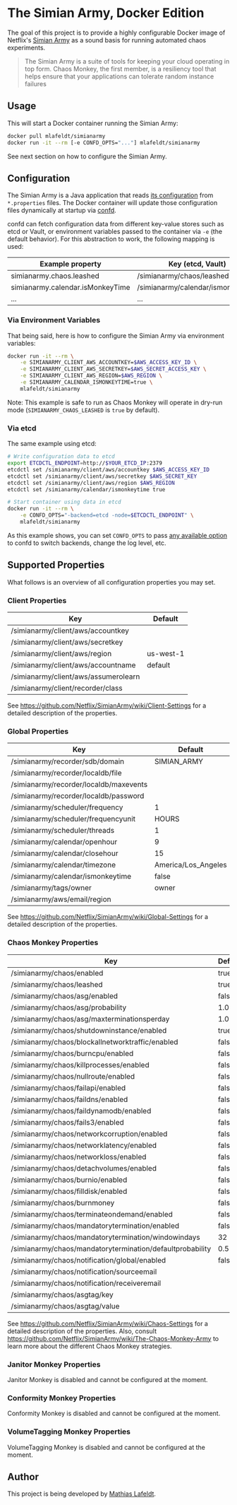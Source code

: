 # The Simian Army, Docker Edition

The goal of this project is to provide a highly configurable Docker image of Netflix's [Simian Army](https://github.com/Netflix/SimianArmy) as a sound basis for running automated chaos experiments.

> The Simian Army is a suite of tools for keeping your cloud operating in top form. Chaos Monkey, the first member, is a resiliency tool that helps ensure that your applications can tolerate random instance failures

## Usage

This will start a Docker container running the Simian Army:

```bash
docker pull mlafeldt/simianarmy
docker run -it --rm [-e CONFD_OPTS="..."] mlafeldt/simianarmy
```

See next section on how to configure the Simian Army.

## Configuration

The Simian Army is a Java application that reads [its configuration](https://github.com/Netflix/SimianArmy/wiki/Configuration) from `*.properties` files. The Docker container will update those configuration files dynamically at startup via [confd](https://github.com/kelseyhightower/confd).

confd can fetch configuration data from different key-value stores such as etcd or Vault, or environment variables passed to the container via `-e` (the default behavior). For this abstraction to work, the following mapping is used:

| Example property | Key (etcd, Vault) | Environment variable |
| ---------------- | ----------------- | -------------------- |
| simianarmy.chaos.leashed | /simianarmy/chaos/leashed | SIMIANARMY_CHAOS_LEASHED |
| simianarmy.calendar.isMonkeyTime | /simianarmy/calendar/ismonkeytime | SIMIANARMY_CALENDAR_ISMONKEYTIME |
| ... | ... | ... |

### Via Environment Variables

That being said, here is how to configure the Simian Army via environment variables:

```bash
docker run -it --rm \
    -e SIMIANARMY_CLIENT_AWS_ACCOUNTKEY=$AWS_ACCESS_KEY_ID \
    -e SIMIANARMY_CLIENT_AWS_SECRETKEY=$AWS_SECRET_ACCESS_KEY \
    -e SIMIANARMY_CLIENT_AWS_REGION=$AWS_REGION \
    -e SIMIANARMY_CALENDAR_ISMONKEYTIME=true \
    mlafeldt/simianarmy
```

Note: This example is safe to run as Chaos Monkey will operate in dry-run mode
(`SIMIANARMY_CHAOS_LEASHED` is `true` by default).

### Via etcd

The same example using etcd:

```bash
# Write configuration data to etcd
export ETCDCTL_ENDPOINT=http://$YOUR_ETCD_IP:2379
etcdctl set /simianarmy/client/aws/accountkey $AWS_ACCESS_KEY_ID
etcdctl set /simianarmy/client/aws/secretkey $AWS_SECRET_KEY
etcdctl set /simianarmy/client/aws/region $AWS_REGION
etcdctl set /simianarmy/calendar/ismonkeytime true

# Start container using data in etcd
docker run -it --rm \
    -e CONFD_OPTS="-backend=etcd -node=$ETCDCTL_ENDPOINT" \
    mlafeldt/simianarmy
```

As this example shows, you can set `CONFD_OPTS` to pass [any available option](https://github.com/kelseyhightower/confd/blob/master/docs/command-line-flags.md) to confd to switch backends, change the log level, etc.

## Supported Properties

What follows is an overview of all configuration properties you may set.

### Client Properties

| Key | Default |
| --- | ------- |
| /simianarmy/client/aws/accountkey | |
| /simianarmy/client/aws/secretkey | |
| /simianarmy/client/aws/region | us-west-1 |
| /simianarmy/client/aws/accountname | default |
| /simianarmy/client/aws/assumerolearn | |
| /simianarmy/client/recorder/class | |

See https://github.com/Netflix/SimianArmy/wiki/Client-Settings for a detailed description of the properties.

### Global Properties

| Key | Default |
| --- | ------- |
| /simianarmy/recorder/sdb/domain | SIMIAN_ARMY |
| /simianarmy/recorder/localdb/file | |
| /simianarmy/recorder/localdb/maxevents | |
| /simianarmy/recorder/localdb/password | |
| /simianarmy/scheduler/frequency | 1 |
| /simianarmy/scheduler/frequencyunit | HOURS |
| /simianarmy/scheduler/threads | 1 |
| /simianarmy/calendar/openhour | 9 |
| /simianarmy/calendar/closehour | 15 |
| /simianarmy/calendar/timezone | America/Los_Angeles |
| /simianarmy/calendar/ismonkeytime | false |
| /simianarmy/tags/owner | owner |
| /simianarmy/aws/email/region | |

See https://github.com/Netflix/SimianArmy/wiki/Global-Settings for a detailed description of the properties.

### Chaos Monkey Properties

| Key | Default |
| --- | ------- |
| /simianarmy/chaos/enabled | true |
| /simianarmy/chaos/leashed | true |
| /simianarmy/chaos/asg/enabled | false |
| /simianarmy/chaos/asg/probability | 1.0 |
| /simianarmy/chaos/asg/maxterminationsperday | 1.0 |
| /simianarmy/chaos/shutdowninstance/enabled | true |
| /simianarmy/chaos/blockallnetworktraffic/enabled | false |
| /simianarmy/chaos/burncpu/enabled | false |
| /simianarmy/chaos/killprocesses/enabled | false |
| /simianarmy/chaos/nullroute/enabled | false |
| /simianarmy/chaos/failapi/enabled | false |
| /simianarmy/chaos/faildns/enabled | false |
| /simianarmy/chaos/faildynamodb/enabled | false |
| /simianarmy/chaos/fails3/enabled | false |
| /simianarmy/chaos/networkcorruption/enabled | false |
| /simianarmy/chaos/networklatency/enabled | false |
| /simianarmy/chaos/networkloss/enabled | false |
| /simianarmy/chaos/detachvolumes/enabled | false |
| /simianarmy/chaos/burnio/enabled | false |
| /simianarmy/chaos/filldisk/enabled | false |
| /simianarmy/chaos/burnmoney | false |
| /simianarmy/chaos/terminateondemand/enabled | false |
| /simianarmy/chaos/mandatorytermination/enabled | false |
| /simianarmy/chaos/mandatorytermination/windowindays | 32 |
| /simianarmy/chaos/mandatorytermination/defaultprobability | 0.5 |
| /simianarmy/chaos/notification/global/enabled | false |
| /simianarmy/chaos/notification/sourceemail | |
| /simianarmy/chaos/notification/receiveremail | |
| /simianarmy/chaos/asgtag/key | |
| /simianarmy/chaos/asgtag/value | |

See https://github.com/Netflix/SimianArmy/wiki/Chaos-Settings for a detailed description of the properties. Also, consult https://github.com/Netflix/SimianArmy/wiki/The-Chaos-Monkey-Army to learn more about the different Chaos Monkey strategies.

### Janitor Monkey Properties

Janitor Monkey is disabled and cannot be configured at the moment.

### Conformity Monkey Properties

Conformity Monkey is disabled and cannot be configured at the moment.

### VolumeTagging Monkey Properties

VolumeTagging Monkey is disabled and cannot be configured at the moment.

## Author

This project is being developed by [Mathias Lafeldt](https://twitter.com/mlafeldt).
